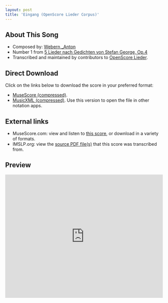```yaml
---
layout: post
title: 'Eingang (OpenScore Lieder Corpus)'
---
```


## About This Song

- Composed by: [Webern,_Anton](https://fourscoreandmore.org/openscore/lieder/Webern,_Anton)
- Number 1 from [5 Lieder nach Gedichten von Stefan George, Op.4](https://fourscoreandmore.org/openscore/lieder/Webern,_Anton/5_Lieder_nach_Gedichten_von_Stefan_George,_Op.4)
- Transcribed and maintained by contributors to [OpenScore Lieder].

[OpenScore Lieder]: https://musescore.com/openscore-lieder-corpus

## Direct Download

Click on the links below to download the score in your preferred format:
- [MuseScore (compressed)](https://github.com/openscore/lieder/blob/main/scores/Webern,_Anton/5_Lieder_nach_Gedichten_von_Stefan_George,_Op.4/1_Eingang/lc6725471.mscz?raw=true).
- [MusicXML (compressed)](https://github.com/openscore/lieder/blob/main/scores/Webern,_Anton/5_Lieder_nach_Gedichten_von_Stefan_George,_Op.4/1_Eingang/lc6725471.mxl?raw=true). Use this version to open the file in other notation apps.

## External links

- MuseScore.com: view and listen to [this score][MuseScore], or download in a variety of formats.
- IMSLP.org: view the [source PDF file(s)][IMSLP] that this score was transcribed from.

[MuseScore]: https://musescore.com/score/6725471
[IMSLP]: https://imslp.org/wiki/Special:ReverseLookup/28267

## Preview

<iframe width="100%" height="394" src="https://musescore.com/openscore-lieder-corpus/scores/6725471/embed" frameborder="0" allowfullscreen allow="autoplay; fullscreen"></iframe>
